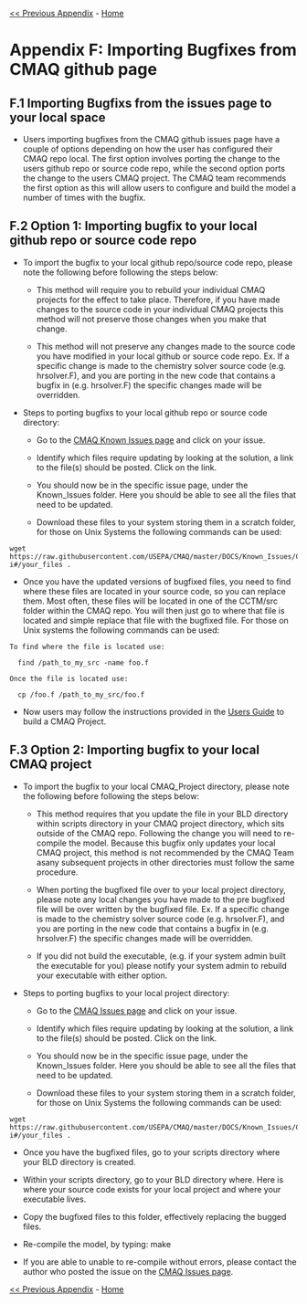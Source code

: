 <!-- BEGIN COMMENT -->

[<< Previous Appendix](CMAQ_UG_appendixE_configuring_WRF.md) - [Home](../README.md)

<!-- END COMMENT -->

# Appendix F: Importing Bugfixes from CMAQ github page 

## F.1 Importing Bugfixs from the issues page to your local space

* Users importing bugfixes from the CMAQ github issues page have a couple of options depending on how the user has configured their CMAQ repo local. The first option involves porting the change to the users github repo or source code repo, while the second option ports the change to the users CMAQ project. The CMAQ team recommends the first option as this will allow users to configure and build the model a number of times with the bugfix. 

## F.2 Option 1: Importing bugfix to your local github repo or source code repo 

* To import the bugfix to your local github repo/source code repo, please note the following before following the steps below: 

  - This method will require you to rebuild your individual CMAQ projects for the effect to take place. Therefore, if you have made changes to the source code in your individual CMAQ projects this method will not preserve those changes when you make that change. 
  
  - This method will not preserve any changes made to the source code you have modified in your local github or source code repo. Ex. If a specific change is made to the chemistry solver source code (e.g. hrsolver.F), and you are porting in the new code that contains a bugfix in (e.g. hrsolver.F) the specific changes made will be overridden. 
  
* Steps to porting bugfixs to your local github repo or source code directory:

  - Go to the [CMAQ Known Issues page](https://github.com/USEPA/CMAQ/issues) and click on your issue.
  
  - Identify which files require updating by looking at the solution, a link to the file(s) should be posted. Click on the link.
  
  - You should now be in the specific issue page, under the Known_Issues folder. Here you should be able to see all the files that need to be updated.
  
  - Download these files to your system storing them in a scratch folder, for those on Unix Systems the following commands can be used:

```
wget https://raw.githubusercontent.com/USEPA/CMAQ/master/DOCS/Known_Issues/CMAQv5.3.1-i#/your_files .

```
  - Once you have the updated versions of bugfixed files, you need to find where these files are located in your source code, so you can replace them. Most often, these files will be located in one of the CCTM/src folder within the CMAQ repo. You will then just go to where that file is located and simple replace that file with the bugfixed file. For those on Unix systems the following commands can be used: 
  
```
To find where the file is located use:

  find /path_to_my_src -name foo.f 
  
Once the file is located use: 

  cp /foo.f /path_to_my_src/foo.f 
```

* Now users may follow the instructions provided in the [Users Guide](https://github.com/USEPA/CMAQ/blob/master/DOCS/Users_Guide/CMAQ_UG_ch05_running_a_simulation.md#56-compiling-cmaq-chemistry-transport-model-cctm) to build a CMAQ Project.


## F.3 Option 2: Importing bugfix to your local CMAQ project

* To import the bugfix to your local CMAQ_Project directory, please note the following before following the steps below: 

  - This method requires that you update the file in your BLD directory within scripts directory in your CMAQ project directory, which sits outside of the CMAQ repo. Following the change you will need to re-compile the model. Because this bugfix only updates your local CMAQ project, this method is not recommended by the CMAQ Team asany subsequent projects in other directories must follow the same procedure. 

  - When porting the bugfixed file over to your local project directory, please note any local changes you have made to the pre bugfixed file will be over written by the bugfixed file. Ex. If a specific change is made to the chemistry solver source code (e.g. hrsolver.F), and you are porting in the new code that contains a bugfix in (e.g. hrsolver.F) the specific changes made will be overridden. 
 
  - If you did not build the executable, (e.g. if your system admin built the executable for you) please notify your system admin to rebuild your executable with either option.


* Steps to porting bugfixs to your local project directory:

  - Go to the [CMAQ Issues page](https://github.com/USEPA/CMAQ/issues) and click on your issue.
  
  - Identify which files require updating by looking at the solution, a link to the file(s) should be posted. Click on the link.
  
  - You should now be in the specific issue page, under the Known_Issues folder. Here you should be able to see all the files that need to be updated.
  
  - Download these files to your system storing them in a scratch folder, for those on Unix Systems the following commands can be used:

```
wget https://raw.githubusercontent.com/USEPA/CMAQ/master/DOCS/Known_Issues/CMAQv5.3.1-i#/your_files .
```
  - Once you have the bugfixed files, go to your scripts directory where your BLD directory is created. 
  
  - Within your scripts directory, go to your BLD directory where. Here is where your source code exists for your local project and where your executable lives. 
  
  - Copy the bugfixed files to this folder, effectively replacing the bugged files. 
  
  - Re-compile the model, by typing: make  

* If you are able to unable to re-compile without errors, please contact the author who posted the issue on the [CMAQ Issues page](https://github.com/USEPA/CMAQ/issues).

<!-- BEGIN COMMENT -->

[<< Previous Appendix](CMAQ_UG_appendixE_configuring_WRF.md) - [Home](../README.md)

<!-- END COMMENT -->
